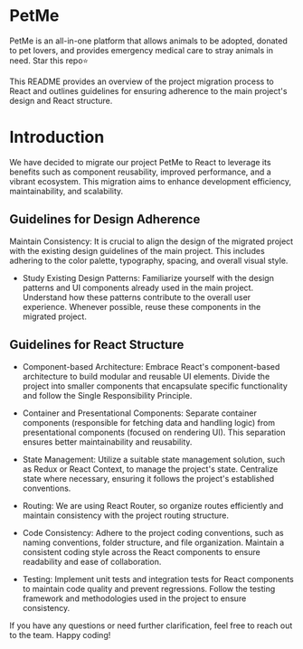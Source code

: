 # PetMe

PetMe is an all-in-one platform that allows animals to be adopted, donated to pet lovers, and provides emergency medical care to stray animals in need. Star this repo⭐

This README provides an overview of the project migration process to React and outlines guidelines for ensuring adherence to the main project's design and React structure.

# Introduction

We have decided to migrate our project PetMe to React to leverage its benefits such as component reusability, improved performance, and a vibrant ecosystem. This migration aims to enhance development efficiency, maintainability, and scalability.

## Guidelines for Design Adherence

Maintain Consistency: It is crucial to align the design of the migrated project with the existing design guidelines of the main project. This includes adhering to the color palette, typography, spacing, and overall visual style.

- Study Existing Design Patterns: Familiarize yourself with the design patterns and UI components already used in the main project. Understand how these patterns contribute to the overall user experience. Whenever possible, reuse these components in the migrated project.

## Guidelines for React Structure

- Component-based Architecture: Embrace React's component-based architecture to build modular and reusable UI elements. Divide the project into smaller components that encapsulate specific functionality and follow the Single Responsibility Principle.

- Container and Presentational Components: Separate container components (responsible for fetching data and handling logic) from presentational components (focused on rendering UI). This separation ensures better maintainability and reusability.

- State Management: Utilize a suitable state management solution, such as Redux or React Context, to manage the project's state. Centralize state where necessary, ensuring it follows the project's established conventions.

- Routing: We are using React Router, so organize routes efficiently and maintain consistency with the project routing structure.

- Code Consistency: Adhere to the project coding conventions, such as naming conventions, folder structure, and file organization. Maintain a consistent coding style across the React components to ensure readability and ease of collaboration.

- Testing: Implement unit tests and integration tests for React components to maintain code quality and prevent regressions. Follow the testing framework and methodologies used in the project to ensure consistency.

If you have any questions or need further clarification, feel free to reach out to the team. Happy coding!
